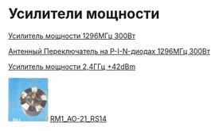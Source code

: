 # Усилители мощности

[Усилитель мощности 1296МГц 300Вт](9160.md)

[Антенный Переключатель на P-I-N-диодах 1296МГц 300Вт](AP.md)

[Усилитель мощности 2,4ГГц +42dBm](P4_PA.md)

[![RM1_AO-21_RS14](photo/28.jpg)](http://eu2aa.qrz.ru) [ RM1_AO-21_RS14 ](http://eu2aa.qrz.ru)
